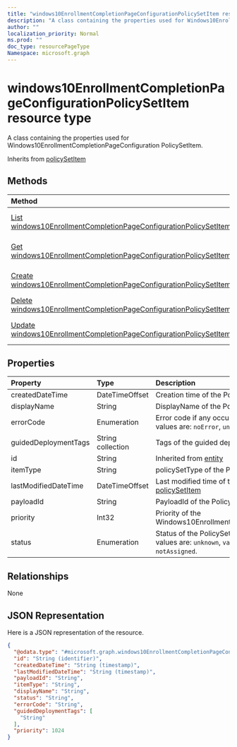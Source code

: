 ```yaml
---
title: "windows10EnrollmentCompletionPageConfigurationPolicySetItem resource type"
description: "A class containing the properties used for Windows10EnrollmentCompletionPageConfiguration PolicySetItem."
author: ""
localization_priority: Normal
ms.prod: ""
doc_type: resourcePageType
Namespace: microsoft.graph
---
```



# windows10EnrollmentCompletionPageConfigurationPolicySetItem resource type

A class containing the properties used for Windows10EnrollmentCompletionPageConfiguration PolicySetItem.


Inherits from [policySetItem](../resources/policySetItem.md)

## Methods
|Method|Return Type|Description|
|:---|:---|:---|
|[List windows10EnrollmentCompletionPageConfigurationPolicySetItems](../api/windows10enrollmentcompletionpageconfigurationpolicysetitem-list.md)|[windows10EnrollmentCompletionPageConfigurationPolicySetItem](../resources/windows10EnrollmentCompletionPageConfigurationPolicySetItem.md) collection|List properties and relationships of the [windows10EnrollmentCompletionPageConfigurationPolicySetItem](../resources/windows10enrollmentcompletionpageconfigurationpolicysetitem.md) objects.|
|[Get windows10EnrollmentCompletionPageConfigurationPolicySetItem](../api/windows10enrollmentcompletionpageconfigurationpolicysetitem-get.md)|[windows10EnrollmentCompletionPageConfigurationPolicySetItem](../resources/windows10EnrollmentCompletionPageConfigurationPolicySetItem.md)|Read properties and relationships of the [windows10EnrollmentCompletionPageConfigurationPolicySetItem](../resources/windows10enrollmentcompletionpageconfigurationpolicysetitem.md) object.|
|[Create windows10EnrollmentCompletionPageConfigurationPolicySetItem](../api/windows10enrollmentcompletionpageconfigurationpolicysetitem-create.md)|[windows10EnrollmentCompletionPageConfigurationPolicySetItem](../resources/windows10EnrollmentCompletionPageConfigurationPolicySetItem.md)|Create a new [windows10EnrollmentCompletionPageConfigurationPolicySetItem](../resources/windows10enrollmentcompletionpageconfigurationpolicysetitem.md) object.|
|[Delete windows10EnrollmentCompletionPageConfigurationPolicySetItem](../api/windows10enrollmentcompletionpageconfigurationpolicysetitem-delete.md)|None|Deletes a [windows10EnrollmentCompletionPageConfigurationPolicySetItem](../resources/windows10enrollmentcompletionpageconfigurationpolicysetitem.md).|
|[Update windows10EnrollmentCompletionPageConfigurationPolicySetItem](../api/windows10enrollmentcompletionpageconfigurationpolicysetitem-update.md)|[windows10EnrollmentCompletionPageConfigurationPolicySetItem](../resources/windows10EnrollmentCompletionPageConfigurationPolicySetItem.md)|Update the properties of a [windows10EnrollmentCompletionPageConfigurationPolicySetItem](../resources/windows10enrollmentcompletionpageconfigurationpolicysetitem.md) object.|

## Properties
|Property|Type|Description|
|:---|:---|:---|
|createdDateTime|DateTimeOffset|Creation time of the PolicySetItem. Inherited from [policySetItem](../resources/policySetItem.md)|
|displayName|String|DisplayName of the PolicySetItem. Inherited from [policySetItem](../resources/policySetItem.md)|
|errorCode|Enumeration|Error code if any occured. Inherited from [policySetItem](../resources/policySetItem.md). Possible values are: `noError`, `unauthorized`, `notFound`, `deleted`.|
|guidedDeploymentTags|String collection|Tags of the guided deployment Inherited from [policySetItem](../resources/policySetItem.md)|
|id|String| Inherited from [entity](../resources/entity.md)|
|itemType|String|policySetType of the PolicySetItem. Inherited from [policySetItem](../resources/policySetItem.md)|
|lastModifiedDateTime|DateTimeOffset|Last modified time of the PolicySetItem. Inherited from [policySetItem](../resources/policySetItem.md)|
|payloadId|String|PayloadId of the PolicySetItem. Inherited from [policySetItem](../resources/policySetItem.md)|
|priority|Int32|Priority of the Windows10EnrollmentCompletionPageConfigurationPolicySetItem.|
|status|Enumeration|Status of the PolicySetItem. Inherited from [policySetItem](../resources/policySetItem.md). Possible values are: `unknown`, `validating`, `partialSuccess`, `success`, `error`, `notAssigned`.|

## Relationships
None

## JSON Representation
Here is a JSON representation of the resource.
<!-- {
  "blockType": "resource",
  "keyProperty": "id",
  "@odata.type": "microsoft.graph.windows10EnrollmentCompletionPageConfigurationPolicySetItem",
  "baseType": "microsoft.graph.policySetItem",
  "openType": false
}
-->
``` json
{
  "@odata.type": "#microsoft.graph.windows10EnrollmentCompletionPageConfigurationPolicySetItem",
  "id": "String (identifier)",
  "createdDateTime": "String (timestamp)",
  "lastModifiedDateTime": "String (timestamp)",
  "payloadId": "String",
  "itemType": "String",
  "displayName": "String",
  "status": "String",
  "errorCode": "String",
  "guidedDeploymentTags": [
    "String"
  ],
  "priority": 1024
}
```

